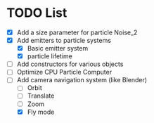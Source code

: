 TODO List
=========

- [x] Add a size parameter for particle Noise_2
- [x] Add emitters to particle systems
  - [x] Basic emitter system
  - [x] particle lifetime
- [ ] Add constructors for various objects
- [ ] Optimize CPU Particle Computer
- [ ] Add camera navigation system (like Blender)
  - [ ] Orbit
  - [ ] Translate
  - [ ] Zoom
  - [x] Fly mode
